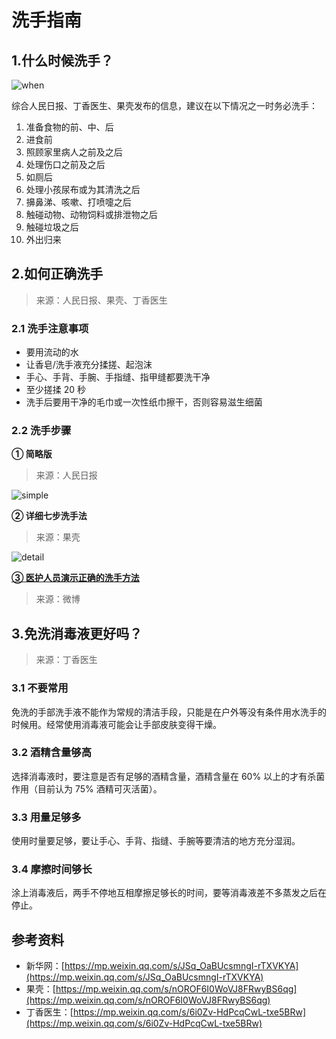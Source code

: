 # 洗手指南

## 1.什么时候洗手？

![when](https://bookpic.lrts.me/220u64zh4033kg7fozq8a0v4g5b9qx2l.png)

综合人民日报、丁香医生、果壳发布的信息，建议在以下情况之一时务必洗手：

1. 准备食物的前、中、后
2. 进食前
3. 照顾家里病人之前及之后
4. 处理伤口之前及之后
5. 如厕后
6. 处理小孩尿布或为其清洗之后
7. 擤鼻涕、咳嗽、打喷嚏之后
8. 触碰动物、动物饲料或排泄物之后
9. 触碰垃圾之后
10. 外出归来

## 2.如何正确洗手

> 来源：人民日报、果壳、丁香医生

### 2.1 洗手注意事项

- 要用流动的水
- 让香皂/洗手液充分揉搓、起泡沫
- 手心、手背、手腕、手指缝、指甲缝都要洗干净
- 至少搓揉 20 秒
- 洗手后要用干净的毛巾或一次性纸巾擦干，否则容易滋生细菌

### 2.2 洗手步骤

**① 简略版**

> 来源：人民日报

![simple](https://bookpic.lrts.me/534y5ba24r51doc9k9piblghaqrpsd5w.png)

**② 详细七步洗手法**

> 来源：果壳

![detail](https://bookpic.lrts.me/nt6xs6colfbpg840urz058uldrtm5bhv.png)

[**③ 医护人员演示正确的洗手方法**](https://weibo.com/tv/v/IqGuSCkbT)

> 来源：微博

## 3.免洗消毒液更好吗？

> 来源：丁香医生

### 3.1 不要常用

免洗的手部洗手液不能作为常规的清洁手段，只能是在户外等没有条件用水洗手的时候用。经常使用消毒液可能会让手部皮肤变得干燥。

### 3.2 酒精含量够高

选择消毒液时，要注意是否有足够的酒精含量，酒精含量在 60% 以上的才有杀菌作用（目前认为 75% 酒精可灭活菌）。

### 3.3 用量足够多

使用时量要足够，要让手心、手背、指缝、手腕等要清洁的地方充分湿润。

### 3.4 摩擦时间够长

涂上消毒液后，两手不停地互相摩擦足够长的时间，要等消毒液差不多蒸发之后在停止。

## 参考资料

- 新华网：[https://mp.weixin.qq.com/s/JSq_OaBUcsmngI-rTXVKYA](https://mp.weixin.qq.com/s/JSq_OaBUcsmngI-rTXVKYA)
- 果壳：[https://mp.weixin.qq.com/s/nOROF6I0WoVJ8FRwyBS6qg](https://mp.weixin.qq.com/s/nOROF6I0WoVJ8FRwyBS6qg)
- 丁香医生：[https://mp.weixin.qq.com/s/6i0Zv-HdPcqCwL-txe5BRw](https://mp.weixin.qq.com/s/6i0Zv-HdPcqCwL-txe5BRw)
